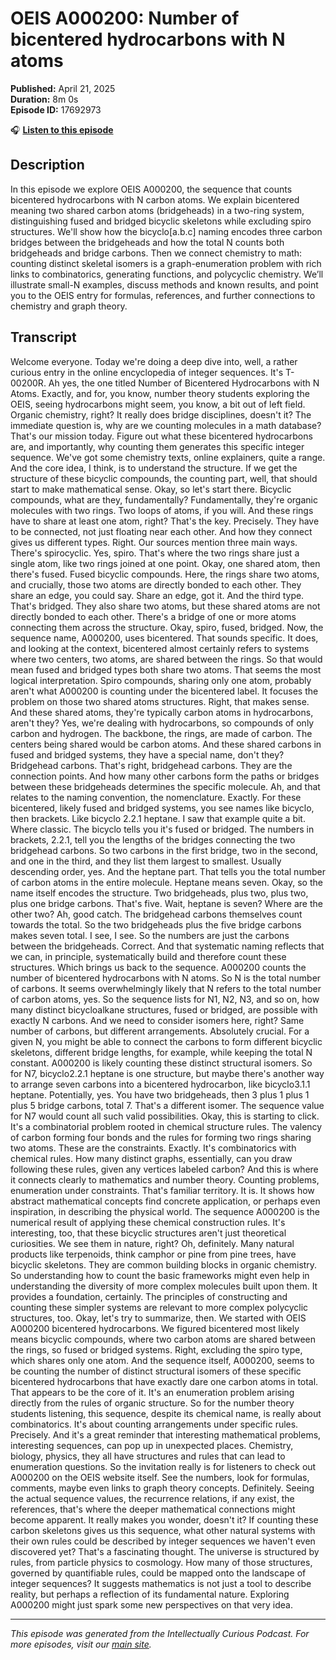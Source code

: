 # OEIS A000200: Number of bicentered hydrocarbons with N atoms

**Published:** April 21, 2025  
**Duration:** 8m 0s  
**Episode ID:** 17692973

🎧 **[Listen to this episode](https://intellectuallycurious.buzzsprout.com/2529712/episodes/17692973-oeis-a000200-number-of-bicentered-hydrocarbons-with-n-atoms)**

## Description

In this episode we explore OEIS A000200, the sequence that counts bicentered hydrocarbons with N carbon atoms. We explain bicentered meaning two shared carbon atoms (bridgeheads) in a two-ring system, distinguishing fused and bridged bicyclic skeletons while excluding spiro structures. We'll show how the bicyclo[a.b.c] naming encodes three carbon bridges between the bridgeheads and how the total N counts both bridgeheads and bridge carbons. Then we connect chemistry to math: counting distinct skeletal isomers is a graph-enumeration problem with rich links to combinatorics, generating functions, and polycyclic chemistry. We’ll illustrate small-N examples, discuss methods and known results, and point you to the OEIS entry for formulas, references, and further connections to chemistry and graph theory.

## Transcript

Welcome everyone. Today we're doing a deep dive into, well, a rather curious entry in the online encyclopedia of integer sequences. It's T-00200R. Ah yes, the one titled Number of Bicentered Hydrocarbons with N Atoms. Exactly, and for, you know, number theory students exploring the OEIS, seeing hydrocarbons might seem, you know, a bit out of left field. Organic chemistry, right? It really does bridge disciplines, doesn't it? The immediate question is, why are we counting molecules in a math database? That's our mission today. Figure out what these bicentered hydrocarbons are, and importantly, why counting them generates this specific integer sequence. We've got some chemistry texts, online explainers, quite a range. And the core idea, I think, is to understand the structure. If we get the structure of these bicyclic compounds, the counting part, well, that should start to make mathematical sense. Okay, so let's start there. Bicyclic compounds, what are they, fundamentally? Fundamentally, they're organic molecules with two rings. Two loops of atoms, if you will. And these rings have to share at least one atom, right? That's the key. Precisely. They have to be connected, not just floating near each other. And how they connect gives us different types. Right. Our sources mention three main ways. There's spirocyclic. Yes, spiro. That's where the two rings share just a single atom, like two rings joined at one point. Okay, one shared atom, then there's fused. Fused bicyclic compounds. Here, the rings share two atoms, and crucially, those two atoms are directly bonded to each other. They share an edge, you could say. Share an edge, got it. And the third type. That's bridged. They also share two atoms, but these shared atoms are not directly bonded to each other. There's a bridge of one or more atoms connecting them across the structure. Okay, spiro, fused, bridged. Now, the sequence name, A000200, uses bicentered. That sounds specific. It does, and looking at the context, bicentered almost certainly refers to systems where two centers, two atoms, are shared between the rings. So that would mean fused and bridged types both share two atoms. That seems the most logical interpretation. Spiro compounds, sharing only one atom, probably aren't what A000200 is counting under the bicentered label. It focuses the problem on those two shared atoms structures. Right, that makes sense. And these shared atoms, they're typically carbon atoms in hydrocarbons, aren't they? Yes, we're dealing with hydrocarbons, so compounds of only carbon and hydrogen. The backbone, the rings, are made of carbon. The centers being shared would be carbon atoms. And these shared carbons in fused and bridged systems, they have a special name, don't they? Bridgehead carbons. That's right, bridgehead carbons. They are the connection points. And how many other carbons form the paths or bridges between these bridgeheads determines the specific molecule. Ah, and that relates to the naming convention, the nomenclature. Exactly. For these bicentered, likely fused and bridged systems, you see names like bicyclo, then brackets. Like bicyclo 2.2.1 heptane. I saw that example quite a bit. Where classic. The bicyclo tells you it's fused or bridged. The numbers in brackets, 2.2.1, tell you the lengths of the bridges connecting the two bridgehead carbons. So two carbons in the first bridge, two in the second, and one in the third, and they list them largest to smallest. Usually descending order, yes. And the heptane part. That tells you the total number of carbon atoms in the entire molecule. Heptane means seven. Okay, so the name itself encodes the structure. Two bridgeheads, plus two, plus two, plus one bridge carbons. That's five. Wait, heptane is seven? Where are the other two? Ah, good catch. The bridgehead carbons themselves count towards the total. So the two bridgeheads plus the five bridge carbons makes seven total. I see, I see. So the numbers are just the carbons between the bridgeheads. Correct. And that systematic naming reflects that we can, in principle, systematically build and therefore count these structures. Which brings us back to the sequence. A000200 counts the number of bicentered hydrocarbons with N atoms. So N is the total number of carbons. It seems overwhelmingly likely that N refers to the total number of carbon atoms, yes. So the sequence lists for N1, N2, N3, and so on, how many distinct bicycloalkane structures, fused or bridged, are possible with exactly N carbons. And we need to consider isomers here, right? Same number of carbons, but different arrangements. Absolutely crucial. For a given N, you might be able to connect the carbons to form different bicyclic skeletons, different bridge lengths, for example, while keeping the total N constant. A000200 is likely counting these distinct structural isomers. So for N7, bicyclo2.2.1 heptane is one structure, but maybe there's another way to arrange seven carbons into a bicentered hydrocarbon, like bicyclo3.1.1 heptane. Potentially, yes. You have two bridgeheads, then 3 plus 1 plus 1 plus 5 bridge carbons, total 7. That's a different isomer. The sequence value for N7 would count all such valid possibilities. Okay, this is starting to click. It's a combinatorial problem rooted in chemical structure rules. The valency of carbon forming four bonds and the rules for forming two rings sharing two atoms. These are the constraints. Exactly. It's combinatorics with chemical rules. How many distinct graphs, essentially, can you draw following these rules, given any vertices labeled carbon? And this is where it connects clearly to mathematics and number theory. Counting problems, enumeration under constraints. That's familiar territory. It is. It shows how abstract mathematical concepts find concrete application, or perhaps even inspiration, in describing the physical world. The sequence A000200 is the numerical result of applying these chemical construction rules. It's interesting, too, that these bicyclic structures aren't just theoretical curiosities. We see them in nature, right? Oh, definitely. Many natural products like terpenoids, think camphor or pine from pine trees, have bicyclic skeletons. They are common building blocks in organic chemistry. So understanding how to count the basic frameworks might even help in understanding the diversity of more complex molecules built upon them. It provides a foundation, certainly. The principles of constructing and counting these simpler systems are relevant to more complex polycyclic structures, too. Okay, let's try to summarize, then. We started with OEIS A000200 bicentered hydrocarbons. We figured bicentered most likely means bicyclic compounds, where two carbon atoms are shared between the rings, so fused or bridged systems. Right, excluding the spiro type, which shares only one atom. And the sequence itself, A000200, seems to be counting the number of distinct structural isomers of these specific bicentered hydrocarbons that have exactly dare one carbon atoms in total. That appears to be the core of it. It's an enumeration problem arising directly from the rules of organic structure. So for the number theory students listening, this sequence, despite its chemical name, is really about combinatorics. It's about counting arrangements under specific rules. Precisely. And it's a great reminder that interesting mathematical problems, interesting sequences, can pop up in unexpected places. Chemistry, biology, physics, they all have structures and rules that can lead to enumeration questions. So the invitation really is for listeners to check out A000200 on the OEIS website itself. See the numbers, look for formulas, comments, maybe even links to graph theory concepts. Definitely. Seeing the actual sequence values, the recurrence relations, if any exist, the references, that's where the deeper mathematical connections might become apparent. It really makes you wonder, doesn't it? If counting these carbon skeletons gives us this sequence, what other natural systems with their own rules could be described by integer sequences we haven't even discovered yet? That's a fascinating thought. The universe is structured by rules, from particle physics to cosmology. How many of those structures, governed by quantifiable rules, could be mapped onto the landscape of integer sequences? It suggests mathematics is not just a tool to describe reality, but perhaps a reflection of its fundamental nature. Exploring A000200 might just spark some new perspectives on that very idea.

---
*This episode was generated from the Intellectually Curious Podcast. For more episodes, visit our [main site](https://intellectuallycurious.buzzsprout.com).*
